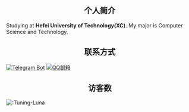 <h2 align="center">个人简介</h2>

Studying at **Hefei University of Technology(XC).**
My major is Computer Science and Technology.

<h2 align="center">联系方式</h2>

[![Telegram Bot](https://img.shields.io/badge/Telegram-@TuningLunaPMBot-2CA5E0?style=for-the-badge&logo=telegram&logoColor=white&labelColor=000000)](https://t.me/TuningLunaPMBot)
[![QQ邮箱](https://img.shields.io/badge/QQ邮箱-2081672492@qq.com-666666?style=for-the-badge&logo=tencentqq&logoColor=white&labelColor=000000)](mailto:2081672492@qq.com)

<h2 align="center">访客数</h2>

![:Tuning-Luna](https://count.getloli.com/get/@Tuning-Luna?theme=moebooru)
